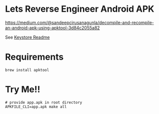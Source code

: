 # Lets Reverse Engineer Android APK

https://medium.com/@sandeepcirusanagunla/decompile-and-recompile-an-android-apk-using-apktool-3d84c2055a82

See [Keystore Readme](keystore/README.md)

# Requirements

```
brew install apktool
```

# Try Me!!
```
# provide app.apk in root directory
APKFILE_CLI=app.apk make all
```